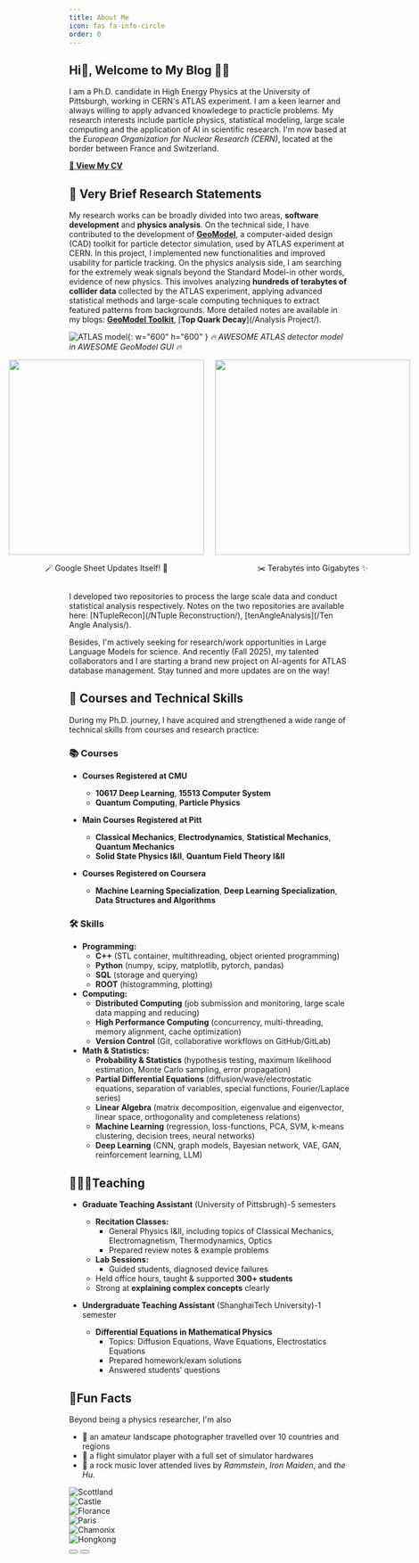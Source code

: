```yaml
---
title: About Me
icon: fas fa-info-circle
order: 0
---
```


## Hi👋, Welcome to My Blog 🥂🎉

I am a Ph.D. candidate in High Energy Physics at the University of Pittsburgh, working in CERN's ATLAS experiment. I am a keen learner and always willing to apply advanced knowledege to practicle problems. My research interests include particle physics, statistical modeling, large scale computing and the application of AI in scientific research. I'm now based at the *European Organization for Nuclear Research (CERN)*, located at the border between France and Switzerland.

[**📄 View My CV**](/assets/files/RuiResume.pdf)

## 🔬 Very Brief Research Statements

My research works can be broadly divided into two areas, **software development** and **physics analysis**. On the technical side, I have contributed to the development of [**GeoModel**](https://geomodel.web.cern.ch/home/), a computer-aided design (CAD) toolkit for particle detector simulation, used by ATLAS experiment at CERN. In this project, I implemented new functionalities and improved usability for particle tracking. On the physics analysis side, I am searching for the extremely weak signals beyond the Standard Model-in other words, evidence of new physics. This involves analyzing **hundreds of terabytes of collider data** collected by the ATLAS experiment, applying advanced statistical methods and large-scale computing techniques to extract featured patterns from backgrounds. More detailed notes are available in my blogs: [**GeoModel Toolkit**](/GeoModel/), [**Top Quark Decay**](/Analysis Project/).

![ATLAS model](/assets/img/PostImages/ATLASmodel.webp){: w="600" h="600" }
_🔥 AWESOME ATLAS detector model in AWESOME GeoModel GUI 🔥_

<div style="display: flex; justify-content: center; gap: 20px;">

  <div style="text-align: center;">
    <img src="/assets/img/PostImages/datafetch_demo.webp" width="350" height="350">
    <p>🪄 Google Sheet Updates Itself! 🤖</p>
  </div>

  <div style="text-align: center;">
    <img src="/assets/img/PostImages/DataWorkFlow.png" width="350" height="350">
    <p>✂️ Terabytes into Gigabytes ✨</p>
  </div>

</div>

I developed two repositories to process the large scale data and conduct statistical analysis respectively. Notes on the two repositories are available here: [NTupleRecon](/NTuple Reconstruction/), [tenAngleAnalysis](/Ten Angle Analysis/).

Besides, I'm actively seeking for research/work opportunities in Large Language Models for science. And recently (Fall 2025), my talented collaborators and I are starting a brand new project on AI-agents for ATLAS database management. Stay tunned and more updates are on the way!

## 🧐 Courses and Technical Skills
During my Ph.D. journey, I have acquired and strengthened a wide range of technical skills from courses and research practice:
### 📚 Courses
- **Courses Registered at CMU**
    - **10617 Deep Learning**, **15513 Computer System**
    - **Quantum Computing**, **Particle Physics**

- **Main Courses Registered at Pitt**
    - **Classical Mechanics**, **Electrodynamics**, **Statistical Mechanics**, **Quantum Mechanics**
    - **Solid State Physics I&II**, **Quantum Field Theory I&II**

- **Courses Registered on Coursera**
    - **Machine Learning Specialization**, **Deep Learning Specialization**, **Data Structures and Algorithms**

### 🛠️ Skills 
- **Programming:** 
    - **C++** (STL container, multithreading, object oriented programming)
    - **Python** (numpy, scipy, matplotlib, pytorch, pandas)
    - **SQL** (storage and querying)
    - **ROOT** (histogramming, plotting)
- **Computing:**
    - **Distributed Computing** (job submission and monitoring, large scale data mapping and reducing)
    - **High Performance Computing** (concurrency, multi-threading, memory alignment, cache optimization)
    - **Version Control** (Git, collaborative workflows on GitHub/GitLab)
- **Math & Statistics:**
    - **Probability & Statistics** (hypothesis testing, maximum likelihood estimation, Monte Carlo sampling, error propagation)
    - **Partial Differential Equations** (diffusion/wave/electrostatic equations, separation of variables, special functions, Fourier/Laplace series)
    - **Linear Algebra** (matrix decomposition, eigenvalue and eigenvector, linear space, orthogonality and completeness relations)
    - **Machine Learning** (regression, loss-functions, PCA, SVM, k-means clustering, decision trees, neural networks)
    - **Deep Learning** (CNN, graph models, Bayesian network, VAE, GAN, reinforcement learning, LLM)

## 👨‍🏫📖Teaching
- **Graduate Teaching Assistant** (University of Pittsbrugh)-5 semesters
    - **Recitation Classes:** 
        - General Physics I&II, including topics of Classical Mechanics, Electromagnetism, Thermodynamics, Optics
        - Prepared review notes & example problems
    - **Lab Sessions:** 
        - Guided students, diagnosed device failures
    - Held office hours, taught & supported **300+ students**
    - Strong at **explaining complex concepts** clearly

- **Undergraduate Teaching Assistant** (ShanghaiTech University)-1 semester
    - **Differential Equations in Mathematical Physics**
        - Topics: Diffusion Equations, Wave Equations, Electrostatics Equations
        - Prepared homework/exam solutions
        - Answered students’ questions

## 🌟Fun Facts
Beyond being a physics researcher, I'm also 
- 📸 an amateur landscape photographer travelled over 10 countries and regions
- 🛫 a flight simulator player with a full set of simulator hardwares
- 🤘 a rock music lover attended lives by *Rammstein*, *Iron Maiden*, and *the Hu*.

<div id="photoCarousel" class="carousel slide" data-bs-ride="carousel" style="max-width:700px; margin:auto;">
  <div class="carousel-inner">
    <div class="carousel-item active">
      <img src="/assets/img/Photography/Scottland.webp" class="d-block w-100" alt="Scottland" loading="lazy">
    </div>
    <div class="carousel-item">
      <img src="/assets/img/Photography/Castle.webp" class="d-block w-100" alt="Castle" loading="lazy">
    </div>
    <div class="carousel-item">
      <img src="/assets/img/Photography/Florance.webp" class="d-block w-100" alt="Florance" loading="lazy">
    </div>
    <div class="carousel-item">
      <img src="/assets/img/Photography/Paris.webp" class="d-block w-100" alt="Paris" loading="lazy">
    </div>
    <div class="carousel-item">
      <img src="/assets/img/Photography/Chamonix.webp" class="d-block w-100" alt="Chamonix" loading="lazy">
    </div>
    <div class="carousel-item">
      <img src="/assets/img/Photography/HongKong.webp" class="d-block w-100" alt="Hongkong" loading="lazy">
    </div>
  </div>
  <button class="carousel-control-prev" type="button" data-bs-target="#photoCarousel" data-bs-slide="prev">
    <span class="carousel-control-prev-icon"></span>
  </button>
  <button class="carousel-control-next" type="button" data-bs-target="#photoCarousel" data-bs-slide="next">
    <span class="carousel-control-next-icon"></span>
  </button>
</div>